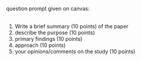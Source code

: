 question prompt given on canvas:<br>
<br>
  1. Write a brief summary (10 points) of the paper<br>
  2. describe the purpose (10 points)<br>
  3. primary findings (10 points)<br>
  4. approach (10 points)<br>
  5. your opinions/comments on the study (10 points)<br>
